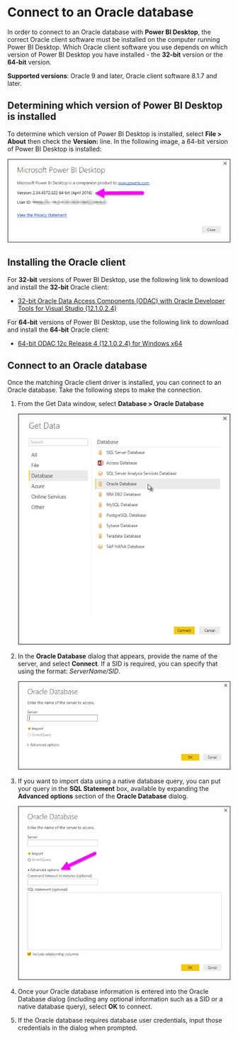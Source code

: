 <properties
   pageTitle="Connect to an Oracle database"
   description="Steps and downloads necessary to connect Oracle to Power BI Desktop"
   services="powerbi"
   documentationCenter=""
   authors="davidiseminger"
   manager="mblythe"
   backup=""
   editor=""
   tags=""
   qualityFocus="no"
   qualityDate=""/>

<tags
   ms.service="powerbi"
   ms.devlang="NA"
   ms.topic="article"
   ms.tgt_pltfrm="NA"
   ms.workload="powerbi"
   ms.date="07/20/2017"
   ms.author="davidi"/>

# Connect to an Oracle database

In order to connect to an Oracle database with **Power BI Desktop**, the correct Oracle client software must be installed on the computer running Power BI Desktop. Which Oracle client software you use depends on which version of Power BI Desktop you have installed - the **32-bit** version or the **64-bit** version.

**Supported versions**: Oracle 9 and later, Oracle client software 8.1.7 and later.

## Determining which version of Power BI Desktop is installed

To determine which version of Power BI Desktop is installed, select **File > About** then check the **Version:** line. In the following image, a 64-bit version of Power BI Desktop is installed:

![](media/powerbi-desktop-connect-oracle-database/connect-oracle-database_1.png)

## Installing the Oracle client

For **32-bit** versions of Power BI Desktop, use the following link to download and install the **32-bit** Oracle client:

-   [32-bit Oracle Data Access Components (ODAC) with Oracle Developer Tools for Visual Studio (12.1.0.2.4)](http://www.oracle.com/technetwork/topics/dotnet/utilsoft-086879.html)

For **64-bit** versions of Power BI Desktop, use the following link to download and install the **64-bit** Oracle client:

-   [64-bit ODAC 12c Release 4 (12.1.0.2.4) for Windows x64](http://www.oracle.com/technetwork/database/windows/downloads/index-090165.html)

## Connect to an Oracle database

Once the matching Oracle client driver is installed, you can connect to an Oracle database. Take the following steps to make the connection.

1.  From the Get Data window, select **Database > Oracle Database**

    ![](media/powerbi-desktop-connect-oracle-database/connect-oracle-database_2.png)

2.  In the **Oracle Database** dialog that appears, provide the name of the server, and select **Connect**. If a SID is required, you can specify that using the format: *ServerName/SID*.

    ![](media/powerbi-desktop-connect-oracle-database/connect-oracle-database_3.png)

3.  If you want to import data using a native database query, you can put your query in the **SQL Statement** box, available by expanding the **Advanced options** section of the **Oracle Database** dialog.

    ![](media/powerbi-desktop-connect-oracle-database/connect-oracle-database_4.png)

4.  Once your Oracle database information is entered into the Oracle Database dialog (including any optional information such as a SID or a native database query), select **OK** to connect.

5.  If the Oracle database requires database user credentials, input those credentials in the dialog when prompted.
